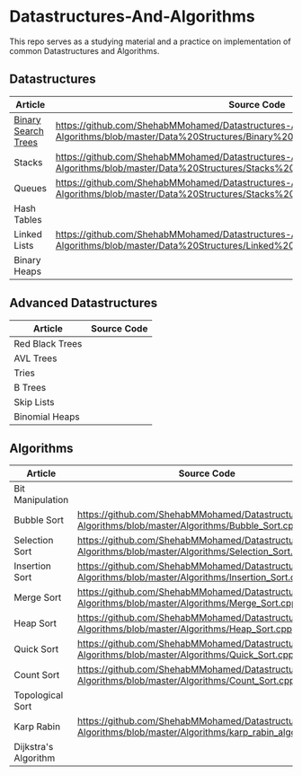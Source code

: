 # Datastructures-And-Algorithms
This repo serves as a studying material and a practice on implementation of common Datastructures and Algorithms.

## Datastructures
|Article|Source Code|
|------|---------|
|[Binary Search Trees](https://shehabmmohamed.github.io/computer-science/2018/10/19/Binary-Search-Trees.html) | https://github.com/ShehabMMohamed/Datastructures-And-Algorithms/blob/master/Data%20Structures/Binary%20Search%20Trees/BinarySearchTrees.h|
|Stacks|https://github.com/ShehabMMohamed/Datastructures-And-Algorithms/blob/master/Data%20Structures/Stacks%20and%20Queues/Stacks.h|
|Queues|https://github.com/ShehabMMohamed/Datastructures-And-Algorithms/blob/master/Data%20Structures/Stacks%20and%20Queues/Queues.h|
|Hash Tables||
|Linked Lists|https://github.com/ShehabMMohamed/Datastructures-And-Algorithms/blob/master/Data%20Structures/Linked%20Lists/LinkedLists.h|
|Binary Heaps||


## Advanced Datastructures

|Article|Source Code|
|------|---------|
|Red Black Trees||
|AVL Trees||
|Tries||
|B Trees||
|Skip Lists||
|Binomial Heaps||

## Algorithms

|Article|Source Code|
|------|---------|
|Bit Manipulation||
|Bubble Sort|https://github.com/ShehabMMohamed/Datastructures-And-Algorithms/blob/master/Algorithms/Bubble_Sort.cpp|
|Selection Sort|https://github.com/ShehabMMohamed/Datastructures-And-Algorithms/blob/master/Algorithms/Selection_Sort.cpp|
|Insertion Sort|https://github.com/ShehabMMohamed/Datastructures-And-Algorithms/blob/master/Algorithms/Insertion_Sort.cpp|
|Merge Sort|https://github.com/ShehabMMohamed/Datastructures-And-Algorithms/blob/master/Algorithms/Merge_Sort.cpp|
|Heap Sort|https://github.com/ShehabMMohamed/Datastructures-And-Algorithms/blob/master/Algorithms/Heap_Sort.cpp|
|Quick Sort|https://github.com/ShehabMMohamed/Datastructures-And-Algorithms/blob/master/Algorithms/Quick_Sort.cpp|
|Count Sort|https://github.com/ShehabMMohamed/Datastructures-And-Algorithms/blob/master/Algorithms/Count_Sort.cpp|
|Topological Sort||
|Karp Rabin|https://github.com/ShehabMMohamed/Datastructures-And-Algorithms/blob/master/Algorithms/karp_rabin_algorithm.cpp|
|Dijkstra's Algorithm||


